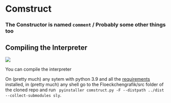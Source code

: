 # Comstruct

### The Constructor is named `comment` / Probably some other things too

## Compiling the Interpreter

![](https://img.shields.io/badge/Tested-Arch%20Linux-green)

You can compile the interpreter

On (pretty much) any sytem with python 3.9 and all the [requirements](requirements.txt) installed, in (pretty much) any
shell go to the Floeckchengrafik/src folder of the cloned repo and
run ` pyinstaller comstruct.py -F --distpath ../dist --collect-submodules sly`.
